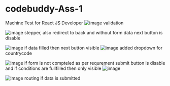 # codebuddy-Ass-1
Machine Test for React JS Developer
![image](https://github.com/A-code-react/codebuddy-Ass-1/assets/115619238/276a6c6e-eaf0-4c12-8929-58af03fd581c) validation

![image](https://github.com/A-code-react/codebuddy-Ass-1/assets/115619238/5ad63f3b-1800-4a84-a9c9-853fcee0b65a) stepper, also redirect to back and without form data next button is disable

![image](https://github.com/A-code-react/codebuddy-Ass-1/assets/115619238/277e0420-e587-40a4-b6b8-9cf20d2e26c0)
if data  filled then next button visible
![image](https://github.com/A-code-react/codebuddy-Ass-1/assets/115619238/0d4fea34-b72f-482d-81d1-da210ff950f9) added dropdown for countrycode

![image](https://github.com/A-code-react/codebuddy-Ass-1/assets/115619238/44497732-714b-4ab2-bd8c-42a7e75651e1) if form is not compteled as per requrement submit button is disable and if conditions are fullfilled then only visible
![image](https://github.com/A-code-react/codebuddy-Ass-1/assets/115619238/745b9520-4b14-4337-bac4-53fe781d9dbb)

 ![image](https://github.com/A-code-react/codebuddy-Ass-1/assets/115619238/808446e3-00bb-4c00-bd0d-e62b18eaf8af)  routing if data is submitted 

